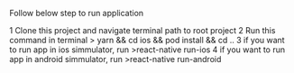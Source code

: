 Follow below step to run application 

1 Clone this project and navigate terminal path to root project
2 Run this command in terminal  > yarn && cd ios && pod install && cd ..
3 if you want to run app in ios simmulator, run >react-native run-ios
4 if you want to run app in android simmulator, run >react-native run-android
